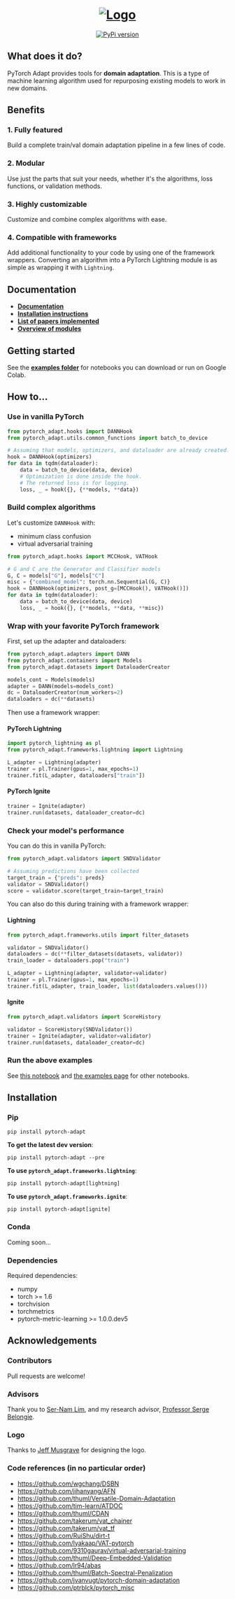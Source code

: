 <h1 align="center">
<a href="https://github.com/KevinMusgrave/pytorch-adapt">
<img alt="Logo" src="https://github.com/KevinMusgrave/pytorch-adapt/blob/main/docs/imgs/Logo.png">
</a>
</h2>
<p align="center">
 <a href="https://badge.fury.io/py/pytorch-adapt">
     <img alt="PyPi version" src="https://badge.fury.io/py/pytorch-adapt.svg">
 </a> 
</p>

## What does it do?
PyTorch Adapt provides tools for **domain adaptation**. This is a type of machine learning algorithm used for repurposing existing models to work in new domains.

## Benefits
### 1. **Fully featured**
Build a complete train/val domain adaptation pipeline in a few lines of code.
### 2. **Modular**
Use just the parts that suit your needs, whether it's the algorithms, loss functions, or validation methods.
### 3. **Highly customizable**
Customize and combine complex algorithms with ease.
### 4. **Compatible with frameworks**
Add additional functionality to your code by using one of the framework wrappers. Converting an algorithm into a PyTorch Lightning module is as simple as wrapping it with ```Lightning```.


## Documentation
- [**Documentation**](https://kevinmusgrave.github.io/pytorch-adapt/)
- [**Installation instructions**](https://github.com/KevinMusgrave/pytorch-adapt#installation)
- [**List of papers implemented**](https://kevinmusgrave.github.io/pytorch-adapt/algorithms/uda)
- [**Overview of modules**](https://github.com/KevinMusgrave/pytorch-adapt/blob/master/CONTENTS.md)

## Getting started
See the **[examples folder](https://github.com/KevinMusgrave/pytorch-adapt/blob/main/examples/README.md)** for notebooks you can download or run on Google Colab.

## How to...

### Use in vanilla PyTorch
```python
from pytorch_adapt.hooks import DANNHook
from pytorch_adapt.utils.common_functions import batch_to_device

# Assuming that models, optimizers, and dataloader are already created.
hook = DANNHook(optimizers)
for data in tqdm(dataloader):
    data = batch_to_device(data, device)
    # Optimization is done inside the hook.
    # The returned loss is for logging.
    loss, _ = hook({}, {**models, **data})
```

### Build complex algorithms
Let's customize ```DANNHook``` with:

- minimum class confusion
- virtual adversarial training

```python
from pytorch_adapt.hooks import MCCHook, VATHook

# G and C are the Generator and Classifier models
G, C = models["G"], models["C"]
misc = {"combined_model": torch.nn.Sequential(G, C)}
hook = DANNHook(optimizers, post_g=[MCCHook(), VATHook()])
for data in tqdm(dataloader):
    data = batch_to_device(data, device)
    loss, _ = hook({}, {**models, **data, **misc})
```

### Wrap with your favorite PyTorch framework
First, set up the adapter and dataloaders:

```python
from pytorch_adapt.adapters import DANN
from pytorch_adapt.containers import Models
from pytorch_adapt.datasets import DataloaderCreator

models_cont = Models(models)
adapter = DANN(models=models_cont)
dc = DataloaderCreator(num_workers=2)
dataloaders = dc(**datasets)
```

Then use a framework wrapper:

#### PyTorch Lightning
```python
import pytorch_lightning as pl
from pytorch_adapt.frameworks.lightning import Lightning

L_adapter = Lightning(adapter)
trainer = pl.Trainer(gpus=1, max_epochs=1)
trainer.fit(L_adapter, dataloaders["train"])
```

#### PyTorch Ignite
```python
trainer = Ignite(adapter)
trainer.run(datasets, dataloader_creator=dc)
```

### Check your model's performance
You can do this in vanilla PyTorch:
```python
from pytorch_adapt.validators import SNDValidator

# Assuming predictions have been collected
target_train = {"preds": preds}
validator = SNDValidator()
score = validator.score(target_train=target_train)
```

You can also do this during training with a framework wrapper:

#### Lightning
```python
from pytorch_adapt.frameworks.utils import filter_datasets

validator = SNDValidator()
dataloaders = dc(**filter_datasets(datasets, validator))
train_loader = dataloaders.pop("train")

L_adapter = Lightning(adapter, validator=validator)
trainer = pl.Trainer(gpus=1, max_epochs=1)
trainer.fit(L_adapter, train_loader, list(dataloaders.values()))
```

#### Ignite
```python
from pytorch_adapt.validators import ScoreHistory

validator = ScoreHistory(SNDValidator())
trainer = Ignite(adapter, validator=validator)
trainer.run(datasets, dataloader_creator=dc)
```

### Run the above examples
See [this notebook](https://github.com/KevinMusgrave/pytorch-adapt/blob/main/examples/other/ReadmeExamples.ipynb) and [the examples page](https://github.com/KevinMusgrave/pytorch-adapt/tree/main/examples/) for other notebooks.

## Installation

### Pip
```
pip install pytorch-adapt
```

**To get the latest dev version**:
```
pip install pytorch-adapt --pre
```

**To use ```pytorch_adapt.frameworks.lightning```**:
```
pip install pytorch-adapt[lightning]
```

**To use ```pytorch_adapt.frameworks.ignite```**:
```
pip install pytorch-adapt[ignite]
```


### Conda
Coming soon...

### Dependencies
Required dependencies: 
- numpy
- torch >= 1.6
- torchvision
- torchmetrics
- pytorch-metric-learning >= 1.0.0.dev5

## Acknowledgements

### Contributors
Pull requests are welcome!

### Advisors
Thank you to [Ser-Nam Lim](https://research.fb.com/people/lim-ser-nam/), and my research advisor, [Professor Serge Belongie](https://vision.cornell.edu/se3/people/serge-belongie/).

### Logo
Thanks to [Jeff Musgrave](https://www.designgenius.ca/) for designing the logo.

### Code references (in no particular order)
- https://github.com/wgchang/DSBN
- https://github.com/jihanyang/AFN
- https://github.com/thuml/Versatile-Domain-Adaptation
- https://github.com/tim-learn/ATDOC
- https://github.com/thuml/CDAN
- https://github.com/takerum/vat_chainer
- https://github.com/takerum/vat_tf
- https://github.com/RuiShu/dirt-t
- https://github.com/lyakaap/VAT-pytorch
- https://github.com/9310gaurav/virtual-adversarial-training
- https://github.com/thuml/Deep-Embedded-Validation
- https://github.com/lr94/abas
- https://github.com/thuml/Batch-Spectral-Penalization
- https://github.com/jvanvugt/pytorch-domain-adaptation
- https://github.com/ptrblck/pytorch_misc
